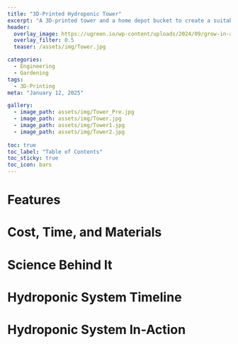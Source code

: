 ```yaml
---
title: "3D-Printed Hydroponic Tower"
excerpt: "A 3D-printed tower and a home depot bucket to create a suitable system for growing vegatables"
header:
  overlay_image: https://ugreen.io/wp-content/uploads/2024/09/grow-in-a-hydroponic-tower.jpg
  overlay_filter: 0.5
  teaser: /assets/img/Tower.jpg

categories:
  - Engineering
  - Gardening
tags:
  - 3D-Printing
meta: "January 12, 2025"

gallery:
  - image_path: assets/img/Tower_Pre.jpg
  - image_path: assets/img/Tower.jpg
  - image_path: assets/img/Tower1.jpg
  - image_path: assets/img/Tower2.jpg
  
toc: true
toc_label: "Table of Contents"
toc_sticky: true
toc_icon: bars
---
```


# Features

# Cost, Time, and Materials

# Science Behind It

# Hydroponic System Timeline

# Hydroponic System In-Action
